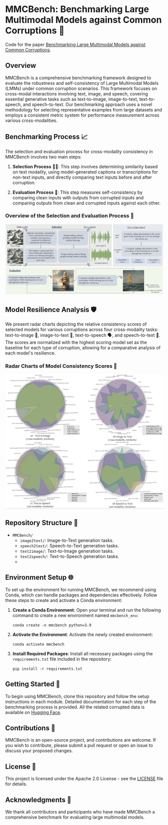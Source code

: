 # MMCBench: Benchmarking Large Multimodal Models against Common Corruptions 🚀

Code for the paper [Benchmarking Large Multimodal Models against Common Corruptions](https://arxiv.org/abs/2401.11943).

## Overview

MMCBench is a comprehensive benchmarking framework designed to evaluate the robustness and self-consistency of Large Multimodal Models (LMMs) under common corruption scenarios. This framework focuses on cross-modal interactions involving text, image, and speech, covering essential generative tasks such as text-to-image, image-to-text, text-to-speech, and speech-to-text. Our benchmarking approach uses a novel methodology for selecting representative examples from large datasets and employs a consistent metric system for performance measurement across various cross-modalities.

## Benchmarking Process 📈

The selection and evaluation process for cross-modality consistency in MMCBench involves two main steps:

1. **Selection Process** 🕵️‍♂️: This step involves determining similarity based on text modality, using model-generated captions or transcriptions for non-text inputs, and directly comparing text inputs before and after corruption.

2. **Evaluation Process** 📝: This step measures self-consistency by comparing clean inputs with outputs from corrupted inputs and comparing outputs from clean and corrupted inputs against each other.

### Overview of the Selection and Evaluation Process 📌

![Selection and Evaluation Process](figs/mmcbench.png)

## Model Resilience Analysis 🛡️

We present radar charts depicting the relative consistency scores of selected models for various corruptions across four cross-modality tasks: text-to-image 🎨, image-to-text 📜, text-to-speech 🗣️, and speech-to-text 📝. The scores are normalized with the highest scoring model set as the baseline for each type of corruption, allowing for a comparative analysis of each model's resilience.

### Radar Charts of Model Consistency Scores 🎯

![Radar Charts](figs/radar.png)

## Repository Structure 📂

- `MMCBench/`
  - `image2text/`: Image-to-Text generation tasks.
  - `speech2text/`: Speech-to-Text generation tasks.
  - `text2image/`: Text-to-Image generation tasks.
  - `text2speech/`: Text-to-Speech generation tasks.
  - 
## Environment Setup 🌐

To set up the environment for running MMCBench, we recommend using Conda, which can handle packages and dependencies effectively. Follow these steps to create and activate a Conda environment:

1. **Create a Conda Environment**: Open your terminal and run the following command to create a new environment named `mmcbench_env`:

   ```
   conda create -n mmcbench python=3.9
   ```

2. **Activate the Environment**: Activate the newly created environment:

   ```
   conda activate mmcbench
   ```

3. **Install Required Packages**: Install all necessary packages using the `requirements.txt` file included in the repository:

   ```
   pip install -r requirements.txt
   ```

## Getting Started 🚦

To begin using MMCBench, clone this repository and follow the setup instructions in each module. Detailed documentation for each step of the benchmarking process is provided. All the related corrupted data is available on [Hugging Face](https://huggingface.co/datasets/javyduck/MMCBench).

## Contributions 👐

MMCBench is an open-source project, and contributions are welcome. If you wish to contribute, please submit a pull request or open an issue to discuss your proposed changes.

## License 📄

This project is licensed under the Apache 2.0 License - see the [LICENSE](LICENSE) file for details.

## Acknowledgments 🎉

We thank all contributors and participants who have made MMCBench a comprehensive benchmark for evaluating large multimodal models.
